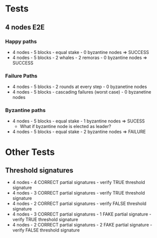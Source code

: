 # Tests

## 4 nodes E2E

### Happy paths

- 4 nodes - 5 blocks - equal stake - 0 byzantine nodes => SUCCESS
- 4 nodes - 5 blocks - 2 whales - 2 remoras - 0 byzantine nodes => SUCCESS

### Failure Paths

- 4 nodes - 5 blocks - 2 rounds at every step - 0 byzanetine nodes
- 4 nodes - 5 blocks - cascading failures (worst case) - 0 byzanetine nodes

### Byzantine paths

- 4 nodes - 5 blocks - equal stake - 1 byzantine nodes => SUCESS
  - What if byzantine node is elected as leader?
- 4 nodes - 5 blocks - equal stake - 2 byzantine nodes => FAILURE

# Other Tests

## Threshold signatures

- 4 nodes - 4 CORRECT partial signatures - verify TRUE threshold signature
- 4 nodes - 3 CORRECT partial signatures - verify TRUE threshold signature
- 4 nodes - 2 CORRECT partial signatures - verify FALSE threshold signature
- 4 nodes - 3 CORRECT partial signatures - 1 FAKE partial signature - verify TRUE threshold signature
- 4 nodes - 2 CORRECT partial signatures - 2 FAKE partial signature - verify FALSE threshold signature
